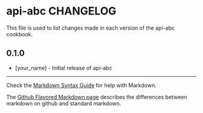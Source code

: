 api-abc CHANGELOG
=================

This file is used to list changes made in each version of the api-abc cookbook.

0.1.0
-----
- [your_name] - Initial release of api-abc

- - -
Check the [Markdown Syntax Guide](http://daringfireball.net/projects/markdown/syntax) for help with Markdown.

The [Github Flavored Markdown page](http://github.github.com/github-flavored-markdown/) describes the differences between markdown on github and standard markdown.
